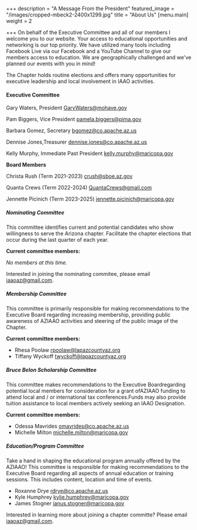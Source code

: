 +++
description = "A Message From the President"
featured_image = "/images/cropped-mbeck2-2400x1299.jpg"
title = "About Us"
[menu.main]
weight = 2

+++
On behalf of the Executive Committee and all of our members I welcome you to our website. Your access to educational opportunities and networking is our top priority. We have utilized many tools including Facebook Live via our Facebook and a YouTube Channel to give our members access to education. We are geographically challenged and we've planned our events with you in mind!

The Chapter holds routine elections and offers many opportunities for executive leadership and local involvement in IAAO activities.  

#### Executive Committee

Gary Waters, President           	[GaryWaters@mohave.gov]()

Pam Biggers, Vice President      	[pamela.biggers@pima.gov]()

Barbara Gomez, Secretary      	[bgomez@co.apache.az.us]()

Dennise Jones,Treasurer	               [dennise.jones@co.apache.az.us]()

Kelly Murphy, Immediate Past President       	[kelly.murphy@maricopa.gov]()

**Board Members**

Christa Rush (Term 2021-2023)     	[crush@sboe.az.gov]()

Quanta Crews (Term 2022-2024)   	   [QuantaCrews@gmail.com]()

Jennette Picinich (Term 2023-2025)            [jennette.picinich@maricopa.gov]()

##### **Nominating Committee**

This committee identifies current and potential candidates who show willingness to serve the Arizona chapter.  Facilitate the chapter elections that occur during the last quarter of each year.

**Current committee members:**

_No members at this time._  

Interested in joining the nominating commitee, please email iaaoaz@gmail.com.

##### **Membership Committee**

This committee is primarily responsible for making recommendations to the Executive Board regarding increasing membership, providing public awareness of AZIAAO activities and steering of the public image of the Chapter.

**Current committee members:**

* Rhesa Poolaw                  [rpoolaw@lapazcountyaz.org]()
* Tiffany Wyckoff               [twyckoff@lapazcountyaz.org]()

##### **Bruce Belon Scholarship Committee**

This committee makes recommendations to the Executive Boardregarding potential local members for consideration for a grant ofAZIAAO funding to attend local and / or international tax conferences.Funds may also provide tuition assistance to local members actively seeking an IAAO Designation.

**Current committee members:**

* Odessa Mavrides             [omavrides@co.apache.az.us]()
* Michelle Milton                [michelle.milton@maricopa.gov]()

##### **Education/Program Committee**

Take a hand in shaping the educational program annually offered by the AZIAAO! This committee is responsible for making recommendations to the Executive Board regarding all aspects of annual education or training sessions. This includes content, location and time of events.

* Roxanne Drye                   [rdrye@co.apache.az.us]()
* Kyle Humphrey                 [kylie.humphrey@maricopa.gov]()
* James Stogner                  [janus.stogner@maricopa.gov]()

Interested in learning more about joining a chapter committe? Please email [iaaoaz@gmail.com]().